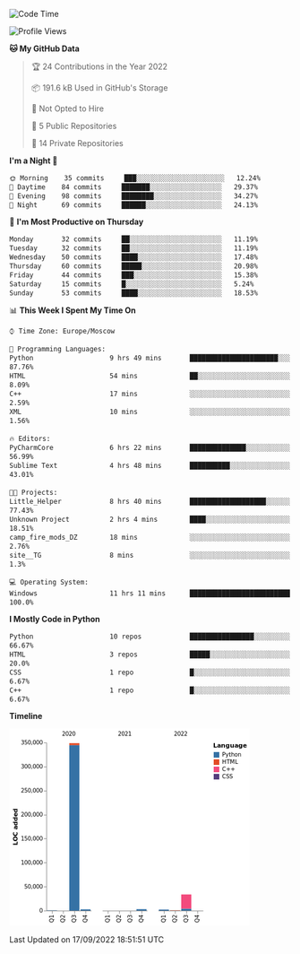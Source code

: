 <!--START_SECTION:waka-->
![Code Time](http://img.shields.io/badge/Code%20Time-8%20hrs%2058%20mins-blue)

![Profile Views](http://img.shields.io/badge/Profile%20Views-173-blue)

**🐱 My GitHub Data** 

> 🏆 24 Contributions in the Year 2022
 > 
> 📦 191.6 kB Used in GitHub's Storage 
 > 
> 🚫 Not Opted to Hire
 > 
> 📜 5 Public Repositories 
 > 
> 🔑 14 Private Repositories  
 > 
**I'm a Night 🦉** 

```text
🌞 Morning    35 commits     ███░░░░░░░░░░░░░░░░░░░░░░   12.24% 
🌆 Daytime    84 commits     ███████░░░░░░░░░░░░░░░░░░   29.37% 
🌃 Evening    98 commits     ████████░░░░░░░░░░░░░░░░░   34.27% 
🌙 Night      69 commits     ██████░░░░░░░░░░░░░░░░░░░   24.13%

```
📅 **I'm Most Productive on Thursday** 

```text
Monday       32 commits     ██░░░░░░░░░░░░░░░░░░░░░░░   11.19% 
Tuesday      32 commits     ██░░░░░░░░░░░░░░░░░░░░░░░   11.19% 
Wednesday    50 commits     ████░░░░░░░░░░░░░░░░░░░░░   17.48% 
Thursday     60 commits     █████░░░░░░░░░░░░░░░░░░░░   20.98% 
Friday       44 commits     ███░░░░░░░░░░░░░░░░░░░░░░   15.38% 
Saturday     15 commits     █░░░░░░░░░░░░░░░░░░░░░░░░   5.24% 
Sunday       53 commits     ████░░░░░░░░░░░░░░░░░░░░░   18.53%

```


📊 **This Week I Spent My Time On** 

```text
⌚︎ Time Zone: Europe/Moscow

💬 Programming Languages: 
Python                   9 hrs 49 mins       ██████████████████████░░░   87.76% 
HTML                     54 mins             ██░░░░░░░░░░░░░░░░░░░░░░░   8.09% 
C++                      17 mins             ░░░░░░░░░░░░░░░░░░░░░░░░░   2.59% 
XML                      10 mins             ░░░░░░░░░░░░░░░░░░░░░░░░░   1.56%

🔥 Editors: 
PyCharmCore              6 hrs 22 mins       ██████████████░░░░░░░░░░░   56.99% 
Sublime Text             4 hrs 48 mins       ██████████░░░░░░░░░░░░░░░   43.01%

🐱‍💻 Projects: 
Little_Helper            8 hrs 40 mins       ███████████████████░░░░░░   77.43% 
Unknown Project          2 hrs 4 mins        ████░░░░░░░░░░░░░░░░░░░░░   18.51% 
camp_fire_mods_DZ        18 mins             ░░░░░░░░░░░░░░░░░░░░░░░░░   2.76% 
site__TG                 8 mins              ░░░░░░░░░░░░░░░░░░░░░░░░░   1.3%

💻 Operating System: 
Windows                  11 hrs 11 mins      █████████████████████████   100.0%

```

**I Mostly Code in Python** 

```text
Python                   10 repos            ████████████████░░░░░░░░░   66.67% 
HTML                     3 repos             █████░░░░░░░░░░░░░░░░░░░░   20.0% 
CSS                      1 repo              █░░░░░░░░░░░░░░░░░░░░░░░░   6.67% 
C++                      1 repo              █░░░░░░░░░░░░░░░░░░░░░░░░   6.67%

```


**Timeline**

![Chart not found](https://raw.githubusercontent.com/Delitel-WEB/Delitel-WEB/main/charts/bar_graph.png) 


 Last Updated on 17/09/2022 18:51:51 UTC
<!--END_SECTION:waka-->

